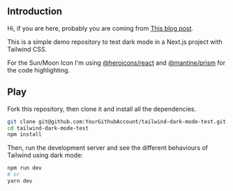 ## Introduction

Hi, if you are here, probably you are coming from [This blog post](https://www.rubiopi.com/post/tailwind-dark-mode).

This is a simple demo repository to test dark mode in a Next.js project with Tailwind CSS.

For the Sun/Moon Icon I'm using [@heroicons/react](https://www.npmjs.com/package/@heroicons/react) and [@mantine/prism](https://www.npmjs.com/package/@mantine/prism) for the code highlighting.

## Play

Fork this repository, then clone it and install all the dependencies.


```bash
git clone git@github.com:YourGithubAccount/tailwind-dark-mode-test.git
cd tailwind-dark-mode-test
npm install
```

Then, run the development server and see the different behaviours of Tailwind using dark mode:

```bash
npm run dev
# or
yarn dev
```
